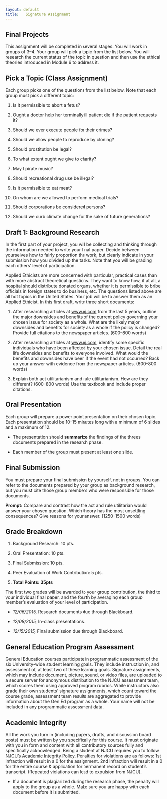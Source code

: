 ```yaml
---
layout: default
title:   Signature Assignment 
---
```


Final Projects
--------------

This assignment will be completed in several stages. You will work in
groups of 3–4. Your group will pick a topic from the list below. You
will research the current status of the topic in question and then use
the ethical theories introduced in Module 6 to address it.

Pick a Topic (Class Assignment)
-------------------------------

Each group picks one of the questions from the list below. Note that
each group must pick a different topic:

1.  Is it permissible to abort a fetus?

2.  Ought a doctor help her terminally ill patient die if the patient
    requests it?

3.  Should we ever execute people for their crimes?

4.  Should we allow people to reproduce by cloning?

5.  Should prostitution be legal?

6.  To what extent ought we give to charity?

7.  May I pirate music?

8.  Should recreational drug use be illegal?

9.  Is it permissible to eat meat?

10. On whom are we allowed to perform medical trials?

11. Should corporations be considered persons?

12. Should we curb climate change for the sake of future generations?

Draft 1: Background Research
----------------------------

In the first part of your project, you will be collecting and thinking
through the information needed to write your final paper. Decide between
yourselves how to fairly proportion the work, but clearly indicate in
your submission how you divided up the tasks. Note that you will be
grading each others’ level of participation.

Applied Ethicists are more concerned with particular, practical cases
than with more abstract theoretical questions. They want to know how, if
at all, a hospital should distribute donated organs, whether it is
permissible to bribe officials in foreign states to do business, etc.
The questions listed above are all hot topics in the United States. Your
job will be to answer them as an Applied Ethicist. In this first draft,
write three short documents:

1.  After researching articles at www.nj.com from the last 5 years,
    outline the major downsides and benefits of the current policy
    governing your chosen issue for society as a whole. What are the
    likely major downsides and benefits for society as a whole if the
    policy is changed? Provide full citations to the newspaper articles.
    (600–800 words)

2.  After researching articles at www.nj.com, identify some specific
    individuals who have been affected by your chosen issue. Detail the
    real life downsides and benefits to everyone involved. What would
    the benefits and downsides have been if the event had not occurred?
    Back up your answer with evidence from the newspaper articles.
    (600–800 words)

3.  Explain both act utilitarianism and rule utilitarianism. How are
    they different? (600–800 words) Use the textbook and include
    proper citations.

Oral Presentation
-----------------

Each group will prepare a power point presentation on their chosen
topic. Each presentation should be 10–15 minutes long with a minimum of
6 slides and a maximum of 12.

-   The presentation should **summarize** the findings of the threes
    documents prepared in the research phase.

-   Each member of the group must present at least one slide.

Final Submission
----------------

You must prepare your final submission by yourself, not in groups. You
can refer to the documents prepared by your group as background
research, but you must cite those group members who were responsible for
those documents.

**Prompt:** Compare and contrast how the act and rule utilitarian would
answer your chosen question. Which theory has the most unsettling
consequences? Give reasons for your answer. (1250–1500 words)

Grade Breakdown
---------------

1.  Background Research: 10 pts.

2.  Oral Presentation: 10 pts.

3.  Final Submission: 10 pts.

4.  Peer Evaluation of Work Contribution: 5 pts.

5.  **Total Points: 35pts**

The first two grades will be awarded to your group contribution, the
third to your individual final paper, and the fourth by averaging each
group member’s evaluation of your level of participation.

-   *12/06/2015,* Research documents due through Blackboard.

-   *12/08/2015,* In-class presentations.

-   *12/15/2015,* Final submission due through Blackboard.

General Education Program Assessment
------------------------------------

General Education courses participate in programmatic assessment of the
six University-wide student learning goals. They include instruction in,
and assessment of, at least two of these learning goals. Signature
assignments, which may include document, picture, sound, or video files,
are uploaded to a secure server for anonymous distribution to the NJCU
assessment team, which scores them using approved program rubrics. While
instructors also grade their own students’ signature assignments, which
count toward the course grade, assessment team results are aggregated to
provide information about the Gen Ed program as a whole. Your name will
not be included in any programmatic assessment data.

Academic Integrity
------------------

All the work you turn in (including papers, drafts, and discussion board
posts) must be written by you specifically for this course. It must
originate with you in form and content with all contributory sources
fully and specifically acknowledged. Being a student at NJCU requires
you to follow [NJCU’s Academic Integrity
Policy.](http://www.njcu.edu/uploadedFiles/About_NJCU/Governance_and_Organization/University_Senate/Policies/Academic%20INTEGRITY%20POLICY%20FINAL%202-04.pdf)
Penalties for violations are as follows: 1st infraction will result in a
0 for the assignment. 2nd infraction will result in a 0 for the entire
course & application for permanent record on student’s transcript.
(Repeated violations can lead to expulsion from NJCU).

-   If a document is plagiarized during the research phase, the penalty
    will apply to the group as a whole. Make sure you are happy with
    each document before it is submitted.

